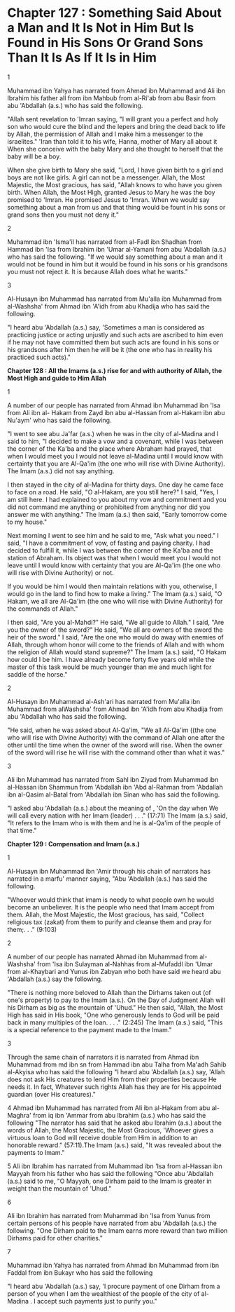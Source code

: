 Chapter 127 : Something Said About a Man and It Is Not in Him But Is Found in His Sons Or Grand Sons Than It Is As If It Is in Him
==================================================================================================================================

1

Muhammad ibn Yahya has narrated from Ahmad ibn Muhammad and Ali ibn
Ibrahim his father all from ibn Mahbub from al-Ri'ab from abu Basir from
abu 'Abdallah (a.s.) who has said the following.

"Allah sent revelation to 'Imran saying, "I will grant you a perfect
and holy son who would cure the blind and the lepers and bring the dead
back to life by Allah, the permission of Allah and I make him a
messenger to the israelites." 'Iran than told it to his wife, Hanna,
mother of Mary all about it When she conceive with the baby Mary and she
thought to herself that the baby will be a boy.

When she give birth to Mary she said, "Lord, I have given birth to a
girl and boys are not like girls. A girl can not be a messenger. Allah,
the Most Majestic, the Most gracious, has said, "Allah knows to who have
you given birth. When Allah, the Most High, granted Jesus to Mary he was
the boy promised to 'Imran. He promised Jesus to 'Imran. When we would
say something about a man from us and that thing would be fount in his
sons or grand sons then you must not deny it."

2

Muhammad ibn 'Isma'il has narrated from al-Fadl ibn Shadhan from Hammad
ibn 'Isa from Ibrahim ibn 'Umar al-Yamani from abu 'Abdallah (a.s.) who
has said the following. "If we would say something about a man and it
would not be found in him but it would be found in his sons or his
grandsons you must not reject it. It is because Allah does what he
wants."

3

Al-Husayn ibn Muhammad has narrated from Mu'alla ibn Muhammad from
al-Washsha' from Ahmad ibn 'A'idh from abu Khadija who has said the
following.

"I heard abu 'Abdallah (a.s.) say, 'Sometimes a man is considered as
practicing justice or acting unjustly and such acts are ascribed to him
even if he may not have committed them but such acts are found in his
sons or his grandsons after him then he will be it (the one who has in
reality his practiced such acts)."


**Chapter 128 : All the Imams (a.s.) rise for and with authority of
Allah, the Most High and guide to Him Allah**

1

A number of our people has narrated from Ahmad ibn Muhammad ibn 'Isa
from Ali ibn al- Hakam from Zayd ibn abu al-Hassan from al-Hakam ibn abu
Nu'aym' who has said the following.

"I went to see abu Ja'far (a.s.) when he was in the city of al-Madina
and I said to him, "I decided to make a vow and a covenant, while I was
between the corner of the Ka'ba and the place where Abraham had prayed,
that when I would meet you I would not leave al-Madina until I would
know with certainty that you are Al-Qa'im (the one who will rise with
Divine Authority). The Imam (a.s.) did not say anything.

I then stayed in the city of al-Madina for thirty days. One day he came
face to face on a road. He said, "O al-Hakam, are you still here?" I
said, "Yes, I am still here. I had explained to you about my vow and
commitment and you did not command me anything or prohibited from
anything nor did you answer me with anything." The Imam (a.s.) then
said, "Early tomorrow come to my house."

Next morning I went to see him and he said to me, "Ask what you need."
I said, "I have a commitment of vow, of fasting and paying charity. I
had decided to fulfill it, while I was between the corner of the Ka'ba
and the station of Abraham. Its object was that when I would meet you I
would not leave until I would know with certainty that you are Al-Qa'im
(the one who will rise with Divine Authority) or not.

If you would be him I would then maintain relations with you,
otherwise, I would go in the land to find how to make a living." The
Imam (a.s.) said, "O Hakam, we all are Al-Qa'im (the one who will rise
with Divine Authority) for the commands of Allah."

I then said, "Are you al-Mahdi?" He said, "We all guide to Allah." I
said, "Are you the owner of the sword?" He said, "We all are owners of
the sword the heir of the sword." I said, "Are the one who would do away
with enemies of Allah, through whom honor will come to the friends of
Allah and with whom the religion of Allah would stand supreme?" The Imam
(a.s.) said, "O Hakam how could I be him. I have already become forty
five years old while the master of this task would be much younger than
me and much light for saddle of the horse."

2

Al-Husayn ibn Muhammad al-Ash'ari has narrated from Mu'alla ibn
Muhammad from alWashsha' from Ahmad ibn 'A'idh from abu Khadija from abu
'Abdallah who has said the following.

"He said, when he was asked about Al-Qa'im, "We all Al-Qa'im ((the one
who will rise with Divine Authority) with the command of Allah one after
the other until the time when the owner of the sword will rise. When the
owner of the sword will rise he will rise with the command other than
what it was."

3

Ali ibn Muhammad has narrated from Sahl ibn Ziyad from Muhammad ibn
al-Hassan ibn Shammun from 'Abdallah ibn 'Abd al-Rahman from 'Abdallah
ibn al-Qasim al-Batal from 'Abdallah ibn Sinan who has said the
following.

"I asked abu 'Abdallah (a.s.) about the meaning of , 'On the day when
We will call every nation with her Imam (leader) . . ." (17:71) The Imam
(a.s.) said, "It refers to the Imam who is with them and he is al-Qa'im
of the people of that time."


**Chapter 129 : Compensation and Imam (a.s.)**

1

Al-Husayn ibn Muhammad ibn 'Amir through his chain of narrators has
narrated in a marfu' manner saying, "Abu 'Abdallah (a.s.) has said the
following.

"Whoever would think that imam is needy to what people own he would
become an unbeliever. It is the people who need that Imam accept from
them. Allah, the Most Majestic, the Most gracious, has said, "Collect
religious tax (zakat) from them to purify and cleanse them and pray for
them;. . ." (9:103)

2

A number of our people has narrated Ahmad ibn Muhammad from al-Washsha'
from 'Isa ibn Sulayman al-Nahhas from al-Mufaddl ibn 'Umar from
al-Khaybari and Yunus ibn Zabyan who both have said we heard abu
'Abdallah (a.s.) say the following.

"There is nothing more beloved to Allah than the Dirhams taken out (of
one's property) to pay to the Imam (a.s.). On the Day of Judgment Allah
will his Dirham as big as the mountain of 'Uhud." He then said, "Allah,
the Most High has said in His book, "One who generously lends to God
will be paid back in many multiples of the loan. . . ." (2:245) The Imam
(a.s.) said, "This is a special reference to the payment made to the
Imam."

3

Through the same chain of narrators it is narrated from Ahmad ibn
Muhammad from md ibn sn from Hammad ibn abu Talha from Ma'adh Sahib
al-Akyisa who has said the following "I heard abu 'Abdallah (a.s.) say,
'Allah does not ask His creatures to lend Him from their properties
because He needs it. In fact, Whatever such rights Allah has they are
for His appointed guardian (over His creatures)."

4 Ahmad ibn Muhammad has narrated from Ali ibn al-Hakam from abu
al-Maghra' from iq ibn 'Ammar from abu Ibrahim (a.s.) who has said the
following "The narrator has said that he asked abu Ibrahim (a.s.) about
the words of Allah, the Most Majestic, the Most Gracious, 'Whoever gives
a virtuous loan to God will receive double from Him in addition to an
honorable reward." (57:11).The Imam (a.s.) said, "It was revealed about
the payments to Imam."

5 Ali ibn Ibrahim has narrated from Muhammad ibn 'Isa from al-Hassan
ibn Mayyah from his father who has said the following "Once abu
'Abdallah (a.s.) said to me, "O Mayyah, one Dirham paid to the Imam is
greater in weight than the mountain of 'Uhud."

6

Ali ibn Ibrahim has narrated from Muhammad ibn 'Isa from Yunus from
certain persons of his people have narrated from abu 'Abdallah (a.s.)
the following. "One Dirham paid to the Imam earns more reward than two
million Dirhams paid for other charities."

7

Muhammad ibn Yahya has narrated from Ahmad ibn Muhammad from ibn Faddal
from ibn Bukayr who has said the following

"I heard abu 'Abdallah (a.s.) say, 'I procure payment of one Dirham
from a person of you when I am the wealthiest of the people of the city
of al-Madina . I accept such payments just to purify you."


